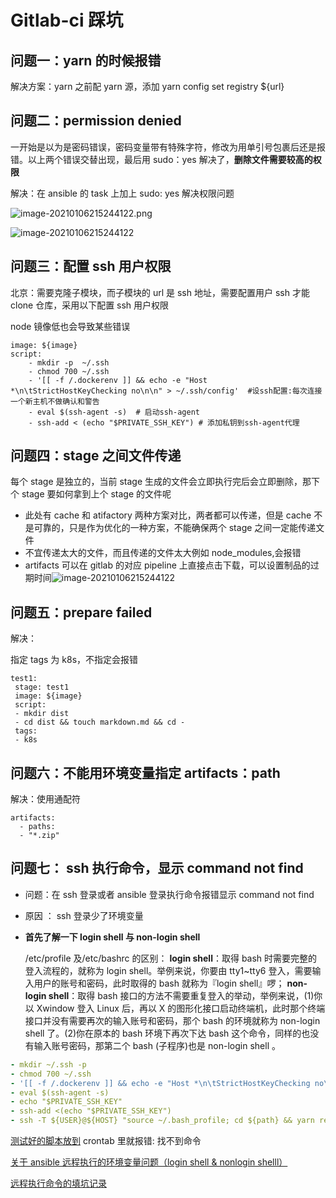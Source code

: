 # Gitlab-ci 踩坑

## 问题一：**yarn 的时候报错**

解决方案：yarn 之前配 yarn 源，添加 yarn config set registry \${url}

## 问题二：**permission denied**

一开始是以为是密码错误，密码变量带有特殊字符，修改为用单引号包裹后还是报错。以上两个错误交替出现，最后用 sudo：yes 解决了，**删除文件需要较高的权限**

解决：在 ansible 的 task 上加上 sudo: yes 解决权限问题

![image-20210106215244122.png](https://i.loli.net/2021/01/06/xvVL45wmRJ9CQTS.png)

![image-20210106215244122](https://i.loli.net/2021/01/06/xvVL45wmRJ9CQTS.png)

## 问题三：配置 ssh 用户权限

北京：需要克隆子模块，而子模块的 url 是 ssh 地址，需要配置用户 ssh 才能 clone 仓库，采用以下配置 ssh 用户权限

node 镜像低也会导致某些错误

```
image: ${image}
script:
    - mkdir -p  ~/.ssh
    - chmod 700 ~/.ssh
    - '[[ -f /.dockerenv ]] && echo -e "Host *\n\tStrictHostKeyChecking no\n\n" > ~/.ssh/config'  #设ssh配置:每次连接一个新主机不做确认和警告
    - eval $(ssh-agent -s)  # 启动ssh-agent
    - ssh-add < (echo "$PRIVATE_SSH_KEY") # 添加私钥到ssh-agent代理
```

## 问题四：stage 之间文件传递

每个 stage 是独立的，当前 stage 生成的文件会立即执行完后会立即删除，那下个 stage 要如何拿到上个 stage 的文件呢

- 此处有 cache 和 atifactory 两种方案对比，两者都可以传递，但是 cache 不是可靠的，只是作为优化的一种方案，不能确保两个 stage 之间一定能传递文件
- 不宜传递太大的文件，而且传递的文件太大例如 node_modules,会报错
- artifacts 可以在 gitlab 的对应 pipeline 上直接点击下载，可以设置制品的过期时间![image-20210106215244122](https://i.loli.net/2021/01/06/xvVL45wmRJ9CQTS.png)

## 问题五：prepare failed

解决：

指定 tags 为 k8s，不指定会报错

```
test1:
 stage: test1
 image: ${image}
 script:
 - mkdir dist
 - cd dist && touch markdown.md && cd -
 tags:
 - k8s
```

## 问题六：不能用环境变量指定 artifacts：path

解决：使用通配符

```
artifacts:
  - paths:
  - "*.zip"
```

## 问题七： ssh 执行命令，显示 command not find

- 问题：在 ssh 登录或者 ansible 登录执行命令报错显示 command not find

- 原因 ： ssh 登录少了环境变量

- **首先了解一下 login shell 与 non-login shell**

  /etc/profile 及/etc/bashrc 的区别：
  **login shell**：取得 bash 时需要完整的登入流程的，就称为 login shell。举例来说，你要由 tty1~tty6 登入，需要输入用户的账号和密码，此时取得的 bash 就称为『login shell』啰；
  **non-login shell**：取得 bash 接口的方法不需要重复登入的举动，举例来说，(1)你以 Xwindow 登入 Linux 后，再以 X 的图形化接口启动终端机，此时那个终端接口并没有需要再次的输入账号和密码，那个 bash 的环境就称为 non-login shell 了。(2)你在原本的 bash 环境下再次下达 bash 这个命令，同样的也没有输入账号密码，那第二个 bash (子程序)也是 non-login shell 。

```yaml
- mkdir ~/.ssh -p
- chmod 700 ~/.ssh
- '[[ -f /.dockerenv ]] && echo -e "Host *\n\tStrictHostKeyChecking no\n\n" > ~/.ssh/config'
- eval $(ssh-agent -s)
- echo "$PRIVATE_SSH_KEY"
- ssh-add <(echo "$PRIVATE_SSH_KEY")
- ssh -T ${USER}@${HOST} "source ~/.bash_profile; cd ${path} && yarn release"
```

[测试好的脚本放到](https://www.yuque.com/plantegg/weyi1s/mysyy3#342wyn) crontab 里就报错: 找不到命令

[关于 ansible 远程执行的环境变量问题（login shell & nonlogin shelll）](https://blog.csdn.net/u010871982/article/details/78525367)

[远程执行命令的填坑记录](https://zhuanlan.zhihu.com/p/60914157)
